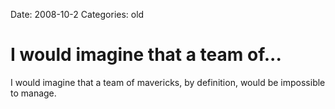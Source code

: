 Date: 2008-10-2
Categories: old

# I would imagine that a team of...

I would imagine that a team of mavericks, by definition, would be impossible to manage.
